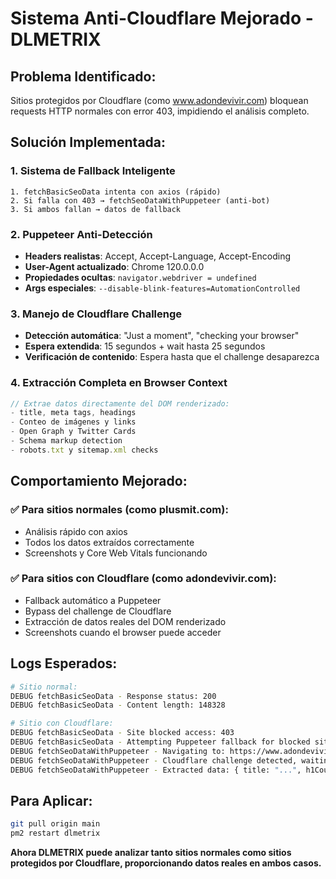 # Sistema Anti-Cloudflare Mejorado - DLMETRIX

## **Problema Identificado:**
Sitios protegidos por Cloudflare (como www.adondevivir.com) bloquean requests HTTP normales con error 403, impidiendo el análisis completo.

## **Solución Implementada:**

### 1. **Sistema de Fallback Inteligente**
```
1. fetchBasicSeoData intenta con axios (rápido)
2. Si falla con 403 → fetchSeoDataWithPuppeteer (anti-bot)
3. Si ambos fallan → datos de fallback
```

### 2. **Puppeteer Anti-Detección**
- **Headers realistas**: Accept, Accept-Language, Accept-Encoding
- **User-Agent actualizado**: Chrome 120.0.0.0
- **Propiedades ocultas**: `navigator.webdriver = undefined`
- **Args especiales**: `--disable-blink-features=AutomationControlled`

### 3. **Manejo de Cloudflare Challenge**
- **Detección automática**: "Just a moment", "checking your browser"
- **Espera extendida**: 15 segundos + wait hasta 25 segundos
- **Verificación de contenido**: Espera hasta que el challenge desaparezca

### 4. **Extracción Completa en Browser Context**
```javascript
// Extrae datos directamente del DOM renderizado:
- title, meta tags, headings
- Conteo de imágenes y links
- Open Graph y Twitter Cards
- Schema markup detection
- robots.txt y sitemap.xml checks
```

## **Comportamiento Mejorado:**

### ✅ **Para sitios normales (como plusmit.com):**
- Análisis rápido con axios
- Todos los datos extraídos correctamente
- Screenshots y Core Web Vitals funcionando

### ✅ **Para sitios con Cloudflare (como adondevivir.com):**
- Fallback automático a Puppeteer
- Bypass del challenge de Cloudflare
- Extracción de datos reales del DOM renderizado
- Screenshots cuando el browser puede acceder

## **Logs Esperados:**
```bash
# Sitio normal:
DEBUG fetchBasicSeoData - Response status: 200
DEBUG fetchBasicSeoData - Content length: 148328

# Sitio con Cloudflare:
DEBUG fetchBasicSeoData - Site blocked access: 403
DEBUG fetchBasicSeoData - Attempting Puppeteer fallback for blocked site
DEBUG fetchSeoDataWithPuppeteer - Navigating to: https://www.adondevivir.com/
DEBUG fetchSeoDataWithPuppeteer - Cloudflare challenge detected, waiting...
DEBUG fetchSeoDataWithPuppeteer - Extracted data: { title: "...", h1Count: 1, imageCount: 15 }
```

## **Para Aplicar:**
```bash
git pull origin main
pm2 restart dlmetrix
```

**Ahora DLMETRIX puede analizar tanto sitios normales como sitios protegidos por Cloudflare, proporcionando datos reales en ambos casos.**